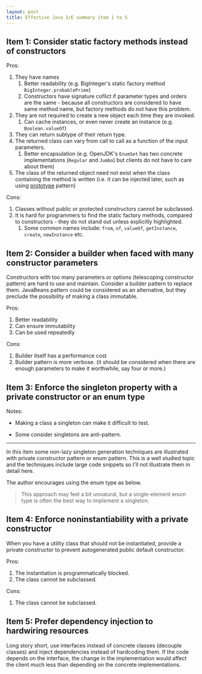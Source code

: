 ```yaml
---
layout: post
title: Effective Java 3/E summary item 1 to 5
---
```

## Item 1: Consider static factory methods instead of constructors

Pros:

1. They have names
   1. Better readability (e.g. BigInteger's static factory method `BigInteger.probablePrime`)
   2. Constructors have signature coflict if parameter types and orders are the same - because all constructors are considered to have same method name, but factory methods do not have this problem.
2. They are not required to create a new object each time they are invoked.
   1. Can cache instances, or even never create an instance (e.g. `Boolean.valueOf`)
3. They can return subtype of their return type.
4. The returned class can vary from call to call as a function of the input parameters.
   1. Better encapsulation (e.g. OpenJDK's `EnumSet` has two concrete implementations (`Regular` and `Jumbo`) but clients do not have to care about them)
5. The class of the returned object need not exist when the class containing the method is written (i.e. it can be injected later, such as using [prototype](https://en.wikipedia.org/wiki/Prototype_pattern) pattern)

Cons:

1. Classes without public or protected constructors cannot be subclassed.
2. It is hard for programmers to find the static factory methods, compared to constructors - they do not stand out unless explicitly highlighted.
   1. Some common names include: `from`, `of`, `valueOf`, `getInstance`, `create`, `newInstance` etc.

## Item 2: Consider a builder when faced with many constructor parameters

Constructors with too many parameters or options (telescoping constructor pattern) are hard to use and maintain. Consider a builder pattern to replace them. JavaBeans pattern could be considered as an alternative, but they preclude the possibility of making a class immutable. 

Pros:

1. Better readability
2. Can ensure immutability
3. Can be used repeatedly

Cons:

1. Builder itself has a performance cost
2. Builder pattern is more verbose. (it should be considered when there are enough parameters to make it worthwhile, say four or more.)

## Item 3: Enforce the singleton property with a private constructor or an enum type

Notes:

* Making a class a singleton can make it difficult to test.

* Some consider singletons are anti-pattern.

_____

In this item some non-lazy singleton generation techniques are illustrated with private constructor pattern or enum pattern. This is a well studied topic and the techniques include large code snippets so I'll not illustrate them in detail here. 

The author encourages using the enum type as below.

>This approach may feel a bit unnatural, but a single-element enum type is often the best way to implement a singleton.

## Item 4: Enforce noninstantiability with a private constructor

When you have a utility class that should not be instantiated, provide a private constructor to prevent autogenerated public default constructor. 

Pros:

1. The instantiation is programmatically blocked. 
2. The class cannot be subclassed.

Cons:

1. The class cannot be subclassed.

## Item 5: Prefer dependency injection to hardwiring resources

Long story short, use interfaces instead of concrete classes (decouple classes) and inject dependencies instead of hardcoding them. If the code depends on the interface, the change in the implementation would affect the client much less than depending on the concrete implementations.